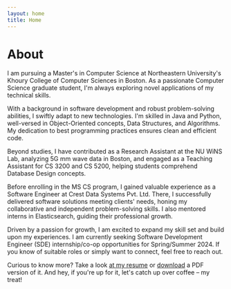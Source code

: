 ```yaml
---
layout: home
title: Home
---
```


# About

I am pursuing a Master's in Computer Science at Northeastern University's Khoury College of Computer Sciences in Boston. As a passionate Computer Science graduate student, I'm always exploring novel applications of my technical skills.

With a background in software development and robust problem-solving abilities, I swiftly adapt to new technologies. I'm skilled in Java and Python, well-versed in Object-Oriented concepts, Data Structures, and Algorithms. My dedication to best programming practices ensures clean and efficient code.

Beyond studies, I have contributed as a Research Assistant at the NU WiNS Lab, analyzing 5G mm wave data in Boston, and engaged as a Teaching Assistant for CS 3200 and CS 5200, helping students comprehend Database Design concepts.

Before enrolling in the MS CS program, I gained valuable experience as a Software Engineer at Crest Data Systems Pvt. Ltd. There, I successfully delivered software solutions meeting clients' needs, honing my collaborative and independent problem-solving skills. I also mentored interns in Elasticsearch, guiding their professional growth.

Driven by a passion for growth, I am excited to expand my skill set and build upon my experiences. I am currently seeking Software Development Engineer (SDE) internship/co-op opportunities for Spring/Summer 2024. If you know of suitable roles or simply want to connect, feel free to reach out.

Curious to know more? Take a look [at my resume](/cv) or [download](/cv.pdf) a PDF version of it. And hey, if you're up for it, let's catch up over coffee – my treat!

<!-- The theme also ships with a blog: [click here](/posts) to scroll posts from the most recent. Finally, [click here](/404) to see a page that can't be found.

By default, the theme only contains these few pages in order to stay lean and flexible. However, it can be easily extended to accommodate more pages, [collections](https://jekyllrb.com/docs/collections/), [categories, and tags](https://jekyllrb.com/docs/posts/#tags-and-categories).

Below is a list of blog posts included for illustrative purposes. Make sure to delete or modify them before deploying your website.

{% include archive.html %}
-->
